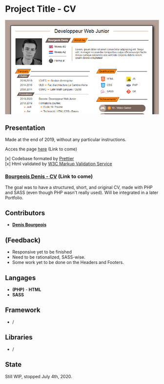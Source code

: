 # Project Title - **CV**

![screenshot](assets/img/Screenshot-CV.PNG)

## Presentation

Made at the end of 2019, without any particular instructions.

Acces the page [here](...) (Link to come)

[x] Codebase formated by [Prettier](https://prettier.io/)  
[x] Html validated by [W3C Markup Validation Service](https://validator.w3.org)

### **[Bourgeois Denis - CV](....html)** (Link to come)

The goal was to have a structured, short, and original CV, made with PHP and SASS (even though PHP wasn't really used). Will be integrated in a later Portfolio.

## Contributors

-   [**Denis Bourgeois**](https://github.com/Debourgeo)

## (Feedback)

-   Responsive yet to be finished
-   Need to be rationalized, SASS-wise.
-   Some work yet to be done on the Headers and Footers.

## Langages

-   **(PHP)** - **HTML**
-   **SASS**

## Framework

-   /

## Libraries

-   /

## State

Still WIP, stopped July 4th, 2020.
